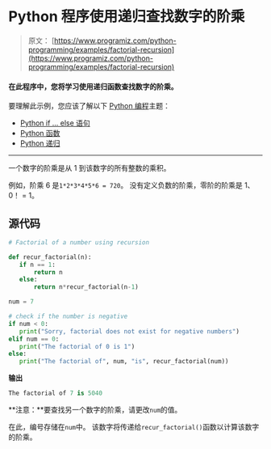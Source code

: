 # Python 程序使用递归查找数字的阶乘

> 原文： [https://www.programiz.com/python-programming/examples/factorial-recursion](https://www.programiz.com/python-programming/examples/factorial-recursion)

#### 在此程序中，您将学习使用递归函数查找数字的阶乘。

要理解此示例，您应该了解以下 [Python 编程](/python-programming "Python tutorial")主题：

*   [Python if ... else 语句](/python-programming/if-elif-else)
*   [Python 函数](/python-programming/function)
*   [Python 递归](/python-programming/recursion)

* * *

一个数字的阶乘是从 1 到该数字的所有整数的乘积。

例如，阶乘 6 是`1*2*3*4*5*6 = 720`。 没有定义负数的阶乘，零阶的阶乘是 1、0！ = 1。

## 源代码

```py
# Factorial of a number using recursion

def recur_factorial(n):
   if n == 1:
       return n
   else:
       return n*recur_factorial(n-1)

num = 7

# check if the number is negative
if num < 0:
   print("Sorry, factorial does not exist for negative numbers")
elif num == 0:
   print("The factorial of 0 is 1")
else:
   print("The factorial of", num, "is", recur_factorial(num)) 
```

**输出**

```py
The factorial of 7 is 5040 
```

**注意：**要查找另一个数字的阶乘，请更改`num`的值。

在此，编号存储在`num`中。 该数字将传递给`recur_factorial()`函数以计算该数字的阶乘。